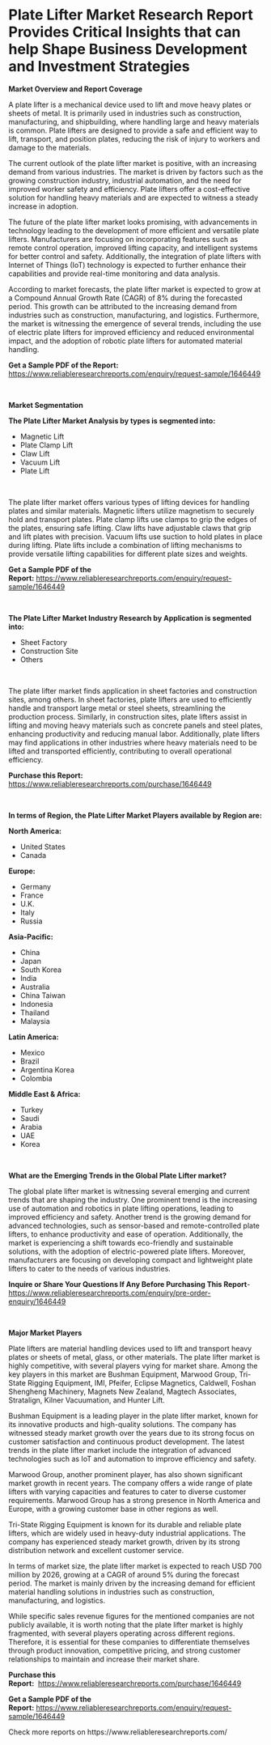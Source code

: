 <p><h1>Plate Lifter Market Research Report Provides Critical Insights that can help Shape Business Development and Investment Strategies</h1></p><p><strong>Market Overview and Report Coverage</strong></p>
<p><p>A plate lifter is a mechanical device used to lift and move heavy plates or sheets of metal. It is primarily used in industries such as construction, manufacturing, and shipbuilding, where handling large and heavy materials is common. Plate lifters are designed to provide a safe and efficient way to lift, transport, and position plates, reducing the risk of injury to workers and damage to the materials.</p><p>The current outlook of the plate lifter market is positive, with an increasing demand from various industries. The market is driven by factors such as the growing construction industry, industrial automation, and the need for improved worker safety and efficiency. Plate lifters offer a cost-effective solution for handling heavy materials and are expected to witness a steady increase in adoption.</p><p>The future of the plate lifter market looks promising, with advancements in technology leading to the development of more efficient and versatile plate lifters. Manufacturers are focusing on incorporating features such as remote control operation, improved lifting capacity, and intelligent systems for better control and safety. Additionally, the integration of plate lifters with Internet of Things (IoT) technology is expected to further enhance their capabilities and provide real-time monitoring and data analysis.</p><p>According to market forecasts, the plate lifter market is expected to grow at a Compound Annual Growth Rate (CAGR) of 8% during the forecasted period. This growth can be attributed to the increasing demand from industries such as construction, manufacturing, and logistics. Furthermore, the market is witnessing the emergence of several trends, including the use of electric plate lifters for improved efficiency and reduced environmental impact, and the adoption of robotic plate lifters for automated material handling.</p></p>
<p><strong>Get a Sample PDF of the Report:</strong> <a href="https://www.reliableresearchreports.com/enquiry/request-sample/1646449">https://www.reliableresearchreports.com/enquiry/request-sample/1646449</a></p>
<p>&nbsp;</p>
<p><strong>Market Segmentation</strong></p>
<p><strong>The Plate Lifter Market Analysis by types is segmented into:</strong></p>
<p><ul><li>Magnetic Lift</li><li>Plate Clamp Lift</li><li>Claw Lift</li><li>Vacuum Lift</li><li>Plate Lift</li></ul></p>
<p>&nbsp;</p>
<p><p>The plate lifter market offers various types of lifting devices for handling plates and similar materials. Magnetic lifters utilize magnetism to securely hold and transport plates. Plate clamp lifts use clamps to grip the edges of the plates, ensuring safe lifting. Claw lifts have adjustable claws that grip and lift plates with precision. Vacuum lifts use suction to hold plates in place during lifting. Plate lifts include a combination of lifting mechanisms to provide versatile lifting capabilities for different plate sizes and weights.</p></p>
<p><strong>Get a Sample PDF of the Report:</strong>&nbsp;<a href="https://www.reliableresearchreports.com/enquiry/request-sample/1646449">https://www.reliableresearchreports.com/enquiry/request-sample/1646449</a></p>
<p>&nbsp;</p>
<p><strong>The Plate Lifter Market Industry Research by Application is segmented into:</strong></p>
<p><ul><li>Sheet Factory</li><li>Construction Site</li><li>Others</li></ul></p>
<p>&nbsp;</p>
<p><p>The plate lifter market finds application in sheet factories and construction sites, among others. In sheet factories, plate lifters are used to efficiently handle and transport large metal or steel sheets, streamlining the production process. Similarly, in construction sites, plate lifters assist in lifting and moving heavy materials such as concrete panels and steel plates, enhancing productivity and reducing manual labor. Additionally, plate lifters may find applications in other industries where heavy materials need to be lifted and transported efficiently, contributing to overall operational efficiency.</p></p>
<p><strong>Purchase this Report:</strong>&nbsp; <a href="https://www.reliableresearchreports.com/purchase/1646449">https://www.reliableresearchreports.com/purchase/1646449</a></p>
<p>&nbsp;</p>
<p><strong>In terms of Region, the Plate Lifter Market Players available by Region are:</strong></p>
<p>
    <p> <strong> North America: </strong>
        <ul>
            <li>United States</li>
            <li>Canada</li>
        </ul>
        </p> 
    <p> <strong> Europe: </strong>
        <ul>
            <li>Germany</li>
            <li>France</li>
            <li>U.K.</li>
            <li>Italy</li>
            <li>Russia</li>
        </ul>
        </p> 
    <p> <strong> Asia-Pacific: </strong>
        <ul>
            <li>China</li>
            <li>Japan</li>
            <li>South Korea</li>
            <li>India</li>
            <li>Australia</li>
            <li>China Taiwan</li>
            <li>Indonesia</li>
            <li>Thailand</li>
            <li>Malaysia</li>
        </ul>
        </p> 
    <p> <strong> Latin America: </strong>
        <ul>
            <li>Mexico</li>
            <li>Brazil</li>
            <li>Argentina Korea</li>
            <li>Colombia</li>
        </ul>
        </p> 
    <p> <strong> Middle East & Africa: </strong>
        <ul>
            <li>Turkey</li>
            <li>Saudi</li>
            <li>Arabia</li>
            <li>UAE</li>
            <li>Korea</li>
        </ul>
    </p>
    </p>
<p>&nbsp;</p>
<p><strong>What are the Emerging Trends in the Global Plate Lifter market?</strong></p>
<p><p>The global plate lifter market is witnessing several emerging and current trends that are shaping the industry. One prominent trend is the increasing use of automation and robotics in plate lifting operations, leading to improved efficiency and safety. Another trend is the growing demand for advanced technologies, such as sensor-based and remote-controlled plate lifters, to enhance productivity and ease of operation. Additionally, the market is experiencing a shift towards eco-friendly and sustainable solutions, with the adoption of electric-powered plate lifters. Moreover, manufacturers are focusing on developing compact and lightweight plate lifters to cater to the needs of various industries.</p></p>
<p><strong>Inquire or Share Your Questions If Any Before Purchasing This Report</strong>- <a href="https://www.reliableresearchreports.com/enquiry/pre-order-enquiry/1646449">https://www.reliableresearchreports.com/enquiry/pre-order-enquiry/1646449</a></p>
<p>&nbsp;</p>
<p><strong>Major Market Players</strong></p>
<p><p>Plate lifters are material handling devices used to lift and transport heavy plates or sheets of metal, glass, or other materials. The plate lifter market is highly competitive, with several players vying for market share. Among the key players in this market are Bushman Equipment, Marwood Group, Tri-State Rigging Equipment, IMI, Pfeifer, Eclipse Magnetics, Caldwell, Foshan Shengheng Machinery, Magnets New Zealand, Magtech Associates, Stratalign, Kilner Vacuumation, and Hunter Lift.</p><p>Bushman Equipment is a leading player in the plate lifter market, known for its innovative products and high-quality solutions. The company has witnessed steady market growth over the years due to its strong focus on customer satisfaction and continuous product development. The latest trends in the plate lifter market include the integration of advanced technologies such as IoT and automation to improve efficiency and safety.</p><p>Marwood Group, another prominent player, has also shown significant market growth in recent years. The company offers a wide range of plate lifters with varying capacities and features to cater to diverse customer requirements. Marwood Group has a strong presence in North America and Europe, with a growing customer base in other regions as well.</p><p>Tri-State Rigging Equipment is known for its durable and reliable plate lifters, which are widely used in heavy-duty industrial applications. The company has experienced steady market growth, driven by its strong distribution network and excellent customer service.</p><p>In terms of market size, the plate lifter market is expected to reach USD 700 million by 2026, growing at a CAGR of around 5% during the forecast period. The market is mainly driven by the increasing demand for efficient material handling solutions in industries such as construction, manufacturing, and logistics.</p><p>While specific sales revenue figures for the mentioned companies are not publicly available, it is worth noting that the plate lifter market is highly fragmented, with several players operating across different regions. Therefore, it is essential for these companies to differentiate themselves through product innovation, competitive pricing, and strong customer relationships to maintain and increase their market share.</p></p>
<p><strong>Purchase this Report:</strong>&nbsp;&nbsp;<a href="https://www.reliableresearchreports.com/purchase/1646449">https://www.reliableresearchreports.com/purchase/1646449</a></p>
<p></p>
<p><strong>Get a Sample PDF of the Report:</strong>&nbsp;<a href="https://www.reliableresearchreports.com/enquiry/request-sample/1646449">https://www.reliableresearchreports.com/enquiry/request-sample/1646449</a></p>
<p>Check more reports on https://www.reliableresearchreports.com/</p>